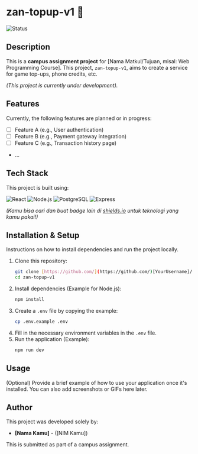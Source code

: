 # <h1>zan-topup-v1 🚀</h1>

![Status](https://img.shields.io/badge/Status-In%20Development-yellow?style=for-the-badge)

## Description

This is a **campus assignment project** for [Nama Matkul/Tujuan, misal: Web Programming Course]. This project, `zan-topup-v1`, aims to create a service for game top-ups, phone credits, etc.

*(This project is currently under development).*

## Features

Currently, the following features are planned or in progress:

* [ ] Feature A (e.g., User authentication)
* [ ] Feature B (e.g., Payment gateway integration)
* [ ] Feature C (e.g., Transaction history page)
* ...

## Tech Stack

This project is built using:

<p align="left">
  <img src="https://img.shields.io/badge/React-61DAFB?style=for-the-badge&logo=react&logoColor=black" alt="React">
  <img src="https://img.shields.io/badge/Node.js-339933?style=for-the-badge&logo=node.js&logoColor=white" alt="Node.js">
  <img src="https://img.shields.io/badge/PostgreSQL-336791?style=for-the-badge&logo=postgresql&logoColor=white" alt="PostgreSQL">
  <img src="https://img.shields.io/badge/Express-000000?style=for-the-badge&logo=express&logoColor=white" alt="Express">
</p>

*(Kamu bisa cari dan buat badge lain di [shields.io](https://shields.io/) untuk teknologi yang kamu pakai!)*

## Installation & Setup

Instructions on how to install dependencies and run the project locally.

1.  Clone this repository:
    ```bash
    git clone [https://github.com/](https://github.com/)[YourUsername]/zan-topup-v1.git
    cd zan-topup-v1
    ```
2.  Install dependencies (Example for Node.js):
    ```bash
    npm install
    ```
3.  Create a `.env` file by copying the example:
    ```bash
    cp .env.example .env
    ```
4.  Fill in the necessary environment variables in the `.env` file.
5.  Run the application (Example):
    ```bash
    npm run dev
    ```

## Usage

(Optional) Provide a brief example of how to use your application once it's installed. You can also add screenshots or GIFs here later.

## Author

This project was developed solely by:

* **[Nama Kamu]** - ([NIM Kamu])

This is submitted as part of a campus assignment.
